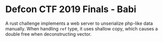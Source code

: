 # Defcon CTF 2019 Finals - Babi

A rust challenge implements a web server to unserialize php-like data manually. When handling `ref` type, it uses shallow copy, which causes a double free when deconstructing vector.